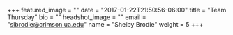 +++
featured_image = ""
date = "2017-01-22T21:50:56-06:00"
title = "Team Thursday"
bio = ""
headshot_image = ""
email = "slbrodie@crimson.ua.edu"
name = "Shelby Brodie"
weight = 5
+++
